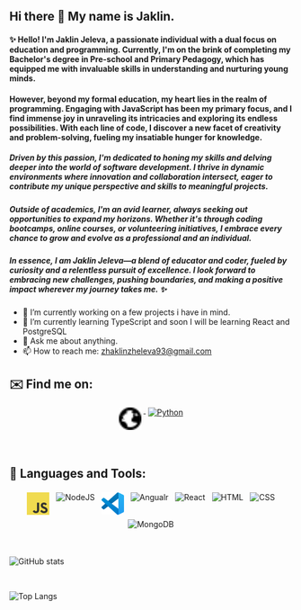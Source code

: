 ## Hi there 👋 My name is Jaklin. 

#### ✨ Hello! I'm Jaklin Jeleva, a passionate individual with a dual focus on education and programming. Currently, I'm on the brink of completing my Bachelor's degree in Pre-school and Primary Pedagogy, which has equipped me with invaluable skills in understanding and nurturing young minds.

#### However, beyond my formal education, my heart lies in the realm of programming. Engaging with JavaScript has been my primary focus, and I find immense joy in unraveling its intricacies and exploring its endless possibilities. With each line of code, I discover a new facet of creativity and problem-solving, fueling my insatiable hunger for knowledge.

##### Driven by this passion, I'm dedicated to honing my skills and delving deeper into the world of software development. I thrive in dynamic environments where innovation and collaboration intersect, eager to contribute my unique perspective and skills to meaningful projects.

##### Outside of academics, I'm an avid learner, always seeking out opportunities to expand my horizons. Whether it's through coding bootcamps, online courses, or volunteering initiatives, I embrace every chance to grow and evolve as a professional and an individual.

##### In essence, I am Jaklin Jeleva—a blend of educator and coder, fueled by curiosity and a relentless pursuit of excellence. I look forward to embracing new challenges, pushing boundaries, and making a positive impact wherever my journey takes me. ✨

- 🔭 I’m currently working on a few projects i have in mind.
- 🌱 I’m currently learning TypeScript and soon I will be learning React and PostgreSQL
- 💬 Ask me about anything.
- 📫 How to reach me: zhaklinzheleva93@gmail.com

## ✉️ Find me on:


<p align="center">
 <a href="https://github.com/JaklinJ" target="_blank" rel="noopener noreferrer"> <img src="https://raw.githubusercontent.com/iconic/open-iconic/master/svg/globe.svg" alt="JavaScript" height="40" style="vertical-align:top; margin:4px"> </a>
 <a href="https://www.linkedin.com/in/jacqueline-jeleva-0b1685134/" target="_blank" rel="noopener noreferrer"> <img src="https://cdn.jsdelivr.net/npm/simple-icons@v3/icons/linkedin.svg" alt="Python" height="40" style="vertical-align:top; margin:4px"></a>
</p>

<br />

## 🧰 Languages and Tools:
<p align="center">
<img src="https://raw.githubusercontent.com/github/explore/80688e429a7d4ef2fca1e82350fe8e3517d3494d/topics/javascript/javascript.png" alt="Javascript" height="40" style="vertical-align:top; margin:4px">
<img src="[https://raw.githubusercontent.com/github/explore/80688e429a7d4ef2fca1e82350fe8e3517d3494d/topics/python/python.png](https://camo.githubusercontent.com/36299b4ecc0771cebaf98a3b0f7c7cad021dbfae012653a486def51b574614e0/68747470733a2f2f6d69726f2e6d656469756d2e636f6d2f76322f726573697a653a6669743a3732302f666f726d61743a776562702f312a6d3552594d5f576b6a344c735a6577706967563574672e6a706567)" alt="NodeJS" height="40" style="vertical-align:top; margin:4px">
<img src="https://raw.githubusercontent.com/github/explore/80688e429a7d4ef2fca1e82350fe8e3517d3494d/topics/visual-studio-code/visual-studio-code.png" alt="VS Code" height="40" style="vertical-align:top; margin:4px">
<img src="https://angular.io/assets/images/logos/angular/angular.png" alt="Angualr" height="40" style="vertical-align:top; margin:4px">
<img src="https://w7.pngwing.com/pngs/452/495/png-transparent-react-javascript-angularjs-ionic-github-text-logo-symmetry-thumbnail.png" alt="React" height="40" style="vertical-align:top; margin:4px">
<img src="https://w7.pngwing.com/pngs/1005/511/png-transparent-web-development-html-logo-world-wide-web-consortium-create-html-signature-angle-text-rectangle-thumbnail.png" alt="HTML" height="40" style="vertical-align:top; margin:4px">
<img src="https://upload.wikimedia.org/wikipedia/commons/thumb/d/d5/CSS3_logo_and_wordmark.svg/1452px-CSS3_logo_and_wordmark.svg.png" alt="CSS" height="40" style="vertical-align:top; margin:4px">
<img src="https://w7.pngwing.com/pngs/956/695/png-transparent-mongodb-original-wordmark-logo-icon-thumbnail.png" alt="MongoDB" height="40" style="vertical-align:top; margin:4px">
</p>

<br />

![GitHub stats](https://github-readme-stats.vercel.app/api?username=JaklinJ&show_icons=true&theme=tokyonight)

<br />

![Top Langs](https://github-readme-stats.vercel.app/api/top-langs/?username=JaklinJ&theme=tokyonight)
